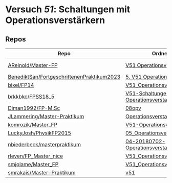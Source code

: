 # Versuch *51*: Schaltungen mit Operationsverstärkern

## Repos

|                                              Repo                                              |                                                                               Ordner                                                                                |                                                                                                    PDFs                                                                                                    |
|------------------------------------------------------------------------------------------------|---------------------------------------------------------------------------------------------------------------------------------------------------------------------|------------------------------------------------------------------------------------------------------------------------------------------------------------------------------------------------------------|
|[AReinold/Master-FP](../repo/AReinold/Master-FP)                                                |[V51 Operationsverstärker](https://github.com/AReinold/Master-FP/tree/master/V51%20Operationsverst%C3%A4rker)                                                        |[V51 Operationsverstaerker_Protokoll.pdf](https://docs.google.com/viewer?url=https://raw.githubusercontent.com/AReinold/Master-FP/master/PDF-Dateien%20abtestiert/V51%20Operationsverstaerker_Protokoll.pdf)|
|[BenediktSan/FortgeschrittenenPraktikum2023](../repo/BenediktSan/FortgeschrittenenPraktikum2023)|[5. V51 Operationsverstärker](https://github.com/BenediktSan/FortgeschrittenenPraktikum2023/tree/main/Versuche%20Semester%20VII/5.%20V51%20Operationsverst%C3%A4rker)|[V51.pdf](https://docs.google.com/viewer?url=https://raw.githubusercontent.com/BenediktSan/FortgeschrittenenPraktikum2023/main/Versuche%20Semester%20VII/5.%20V51%20Operationsverst%C3%A4rker/V51.pdf)      |
|[bixel/FP14](../repo/bixel/FP14)                                                                |[V51_Operationsverstaerker](https://github.com/bixel/FP14/tree/master/V51_Operationsverstaerker)                                                                     |–                                                                                                                                                                                                           |
|[brkkbkc/FPSS18_5](../repo/brkkbkc/FPSS18_5)                                                    |[V51-Schaltungen-mit-Operationsverstaerkern](https://github.com/brkkbkc/FPSS18_5/tree/master/V51-Schaltungen-mit-Operationsverstaerkern)                             |–                                                                                                                                                                                                           |
|[Diman1992/FP-M.Sc](../repo/Diman1992/FP-M.Sc)                                                  |[08opv](https://github.com/Diman1992/FP-M.Sc/tree/master/08opv)                                                                                                      |–                                                                                                                                                                                                           |
|[JLammering/Master-Praktikum](../repo/JLammering/Master-Praktikum)                              |[Operationsverstaerker](https://github.com/JLammering/Master-Praktikum/tree/master/Operationsverstaerker)                                                            |[V51.pdf](https://docs.google.com/viewer?url=https://raw.githubusercontent.com/JLammering/Master-Praktikum/master/Operationsverstaerker/V51.pdf)                                                            |
|[komrozik/Master_FP](../repo/komrozik/Master_FP)                                                |[V51-Operationsverstaerker](https://github.com/komrozik/Master_FP/tree/main/V51-Operationsverstaerker)                                                               |–                                                                                                                                                                                                           |
|[LuckyJosh/PhysikFP2015](../repo/LuckyJosh/PhysikFP2015)                                        |[05_Operationsverstaerker[X]](https://github.com/LuckyJosh/PhysikFP2015/tree/master/05_Operationsverstaerker%5BX%5D)                                                 |[OPV_Protokoll.pdf](https://docs.google.com/viewer?url=https://raw.githubusercontent.com/LuckyJosh/PhysikFP2015/master/05_Operationsverstaerker%5BX%5D/OPV_Protokoll.pdf)                                   |
|[nbiederbeck/masterpraktikum](../repo/nbiederbeck/masterpraktikum)                              |[04-20180702-Operationsverstaerker](https://github.com/nbiederbeck/masterpraktikum/tree/master/04-20180702-Operationsverstaerker)                                    |–                                                                                                                                                                                                           |
|[rleven/FP_Master_nice](../repo/rleven/FP_Master_nice)                                          |[V51_Operationsverstärker](https://github.com/rleven/FP_Master_nice/tree/main/V51_Operationsverst%C3%A4rker)                                                         |–                                                                                                                                                                                                           |
|[smjolame/Master_FP](../repo/smjolame/Master_FP)                                                |[V51_Operationsverstaerker](https://github.com/smjolame/Master_FP/tree/main/V51_Operationsverstaerker)                                                               |–                                                                                                                                                                                                           |
|[smrakais/Master-Praktikum](../repo/smrakais/Master-Praktikum)                                  |[v51](https://github.com/smrakais/Master-Praktikum/tree/main/v51)                                                                                                    |[altprotokoll_anneke.pdf](https://docs.google.com/viewer?url=https://raw.githubusercontent.com/smrakais/Master-Praktikum/main/v51/altprotokoll_anneke.pdf)                                                  |
